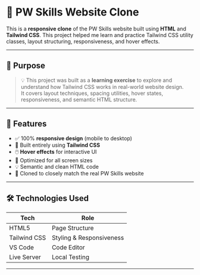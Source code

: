 # 🧠 PW Skills Website Clone

This is a **responsive clone** of the PW Skills website built using **HTML** and **Tailwind CSS**. 
This project helped me learn and practice Tailwind CSS utility classes, layout structuring, responsiveness, and hover effects.

---

## 🎯 Purpose

> 💡 This project was built as a **learning exercise** to explore and understand how Tailwind CSS works in real-world website design.  
It covers layout techniques, spacing utilities, hover states, responsiveness, and semantic HTML structure.

---

## 🚀 Features

- ✅ 100% **responsive design** (mobile to desktop)
- 💅 Built entirely using **Tailwind CSS**
- 🖱️ **Hover effects** for interactive UI
- 📱 Optimized for all screen sizes
- 💡 Semantic and clean HTML code
- 🎯 Cloned to closely match the real PW Skills website

---

## 🛠️ Technologies Used

| Tech        | Role                     |
|-------------|--------------------------|
| HTML5       | Page Structure           |
| Tailwind CSS| Styling & Responsiveness |
| VS Code     | Code Editor              |
| Live Server | Local Testing            |

---

